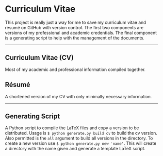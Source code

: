 Curriculum Vitae
================

This project is really just a way for me to save my curriculum vitae and résumé on GitHub with version control.
The first two components are versions of my professional and academic credentials.
The final component is a generating script to help with the management of the documents.

---

Curriculum Vitae (CV)
---------------------
Most of my academic and professional information compiled together.

Résumé
------
A shortened version of my CV with only minimally necessary information.

---

Generating Script
-----------------
A Python script to compile the LaTeX files and copy a version to be distributed.
Usage is `$ python generate.py build cv` to build the cv version.
Also permitted is the `all` argument to build all versions in the directory.
To create a new version use `$ python generate.py new 'name'`.
This will create a directory with the name given and generate a template LaTeX script.
